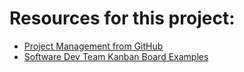 # Resources for this project:

- [Project Management from GitHub](https://github.com/features/project-management)
- [Software Dev Team Kanban Board Examples](https://kanbanize.com/kanban-resources/kanban-software/kanban-board-examples/#software_kanban_board)
